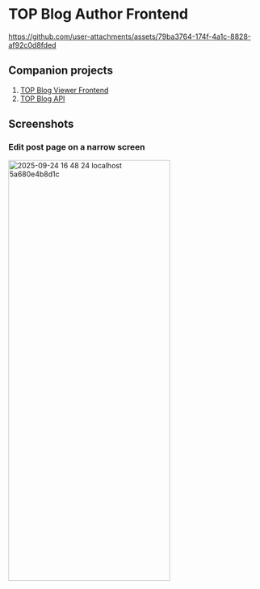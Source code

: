 # TOP Blog Author Frontend

https://github.com/user-attachments/assets/79ba3764-174f-4a1c-8828-af92c0d8fded

## Companion projects
1. [TOP Blog Viewer Frontend](https://github.com/ajayfoo/top-blog-viewer-frontend)
2. [TOP Blog API](https://github.com/ajayfoo/top-blog-api)

## Screenshots
### Edit post page on a narrow screen
<img width="320" height="832" alt="2025-09-24 16 48 24 localhost 5a680e4b8d1c" src="https://github.com/user-attachments/assets/6e20d173-c410-43d7-88cf-5d64df22ba07" />
